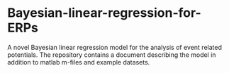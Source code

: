 # Bayesian-linear-regression-for-ERPs

A novel Bayesian linear regression model for the analysis of event related potentials. The repository contains a document describing the model in addition to matlab m-files and example datasets. 
